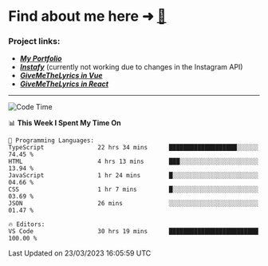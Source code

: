 # Find about me here ➜ [🧑](https://pauabella.dev)

### Project links:
- ***[My Portfolio](https://pauabella.dev)***
- ***[Instafy](https://instafy.me)*** (currently not working due to changes in the Instagram API)
- ***[GiveMeTheLyrics in Vue](https://lyrics.pauabella.dev)***
- ***[GiveMeTheLyrics in React](https://pauabella.dev/GiveMeTheLyrics)***

---
<!--START_SECTION:waka-->
![Code Time](http://img.shields.io/badge/Code%20Time-2%2C028%20hrs%2040%20mins-blue)

📊 **This Week I Spent My Time On** 

```text
💬 Programming Languages: 
TypeScript               22 hrs 34 mins      ███████████████████░░░░░░   74.45 % 
HTML                     4 hrs 13 mins       ███░░░░░░░░░░░░░░░░░░░░░░   13.94 % 
JavaScript               1 hr 24 mins        █░░░░░░░░░░░░░░░░░░░░░░░░   04.66 % 
CSS                      1 hr 7 mins         █░░░░░░░░░░░░░░░░░░░░░░░░   03.69 % 
JSON                     26 mins             ░░░░░░░░░░░░░░░░░░░░░░░░░   01.47 % 

🔥 Editors: 
VS Code                  30 hrs 19 mins      █████████████████████████   100.00 % 
```


 Last Updated on 23/03/2023 16:05:59 UTC
<!--END_SECTION:waka-->
